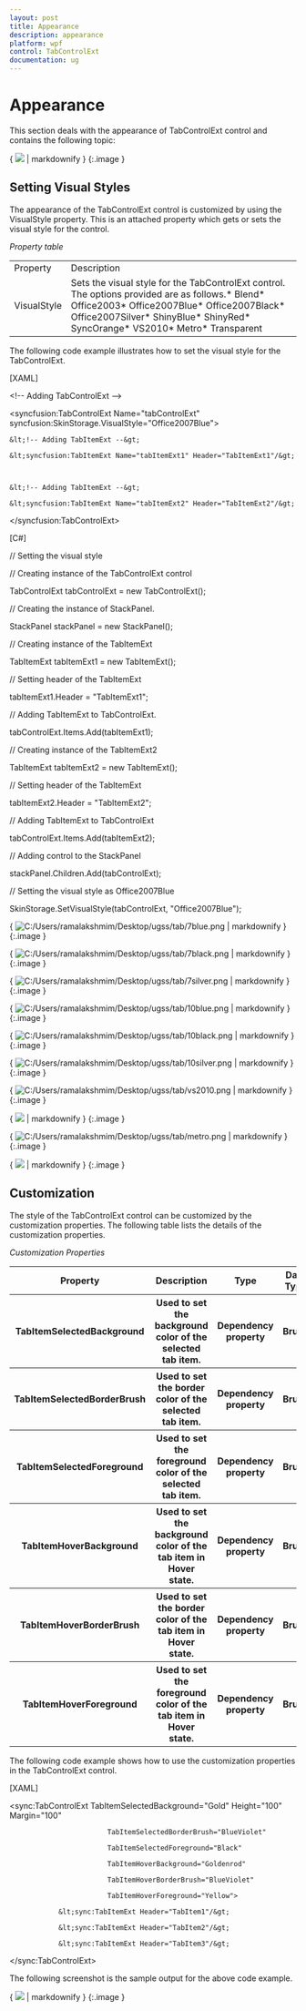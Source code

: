 ```yaml
---
layout: post
title: Appearance
description: appearance
platform: wpf
control: TabControlExt
documentation: ug
---
```


# Appearance

This section deals with the appearance of TabControlExt control and contains the following topic:



{ ![](Appearance_images/Appearance_img1.jpeg) | markdownify }
{:.image }




## Setting Visual Styles

The appearance of the TabControlExt control is customized by using the VisualStyle property. This is an attached property which gets or sets the visual style for the control.



_Property table_

<table>
<tr>
<td>
Property</td><td>
Description</td></tr>
<tr>
<td>
VisualStyle</td><td>
Sets the visual style for the TabControlExt control. The options provided are as follows.* Blend* Office2003* Office2007Blue* Office2007Black* Office2007Silver* ShinyBlue* ShinyRed* SyncOrange* VS2010* Metro* Transparent<br></td></tr>
</table>


The following code example illustrates how to set the visual style for the TabControlExt.



[XAML]



&lt;!-- Adding TabControlExt --&gt;

&lt;syncfusion:TabControlExt Name="tabControlExt" syncfusion:SkinStorage.VisualStyle="Office2007Blue"&gt;



    &lt;!-- Adding TabItemExt --&gt;

    &lt;syncfusion:TabItemExt Name="tabItemExt1" Header="TabItemExt1"/&gt;



    &lt;!-- Adding TabItemExt --&gt;

    &lt;syncfusion:TabItemExt Name="tabItemExt2" Header="TabItemExt2"/&gt;

&lt;/syncfusion:TabControlExt&gt;



[C#]



// Setting the visual style

// Creating instance of the TabControlExt control

TabControlExt tabControlExt = new TabControlExt();



// Creating the instance of StackPanel.

StackPanel stackPanel = new StackPanel();



// Creating instance of the TabItemExt

TabItemExt tabItemExt1 = new TabItemExt();



// Setting header of the TabItemExt

tabItemExt1.Header = "TabItemExt1";



// Adding TabItemExt to TabControlExt.

tabControlExt.Items.Add(tabItemExt1);



// Creating instance of the TabItemExt2

TabItemExt tabItemExt2 = new TabItemExt();



// Setting header of the TabItemExt

tabItemExt2.Header = "TabItemExt2";



// Adding TabItemExt to TabControlExt

tabControlExt.Items.Add(tabItemExt2);



// Adding control to the StackPanel

stackPanel.Children.Add(tabControlExt); 



// Setting the visual style as Office2007Blue

SkinStorage.SetVisualStyle(tabControlExt, "Office2007Blue");





{ ![C:/Users/ramalakshmim/Desktop/ugss/tab/7blue.png](Appearance_images/Appearance_img2.png) | markdownify }
{:.image }




{ ![C:/Users/ramalakshmim/Desktop/ugss/tab/7black.png](Appearance_images/Appearance_img3.png) | markdownify }
{:.image }




{ ![C:/Users/ramalakshmim/Desktop/ugss/tab/7silver.png](Appearance_images/Appearance_img4.png) | markdownify }
{:.image }




{ ![C:/Users/ramalakshmim/Desktop/ugss/tab/10blue.png](Appearance_images/Appearance_img5.png) | markdownify }
{:.image }




{ ![C:/Users/ramalakshmim/Desktop/ugss/tab/10black.png](Appearance_images/Appearance_img6.png) | markdownify }
{:.image }




{ ![C:/Users/ramalakshmim/Desktop/ugss/tab/10silver.png](Appearance_images/Appearance_img7.png) | markdownify }
{:.image }




{ ![C:/Users/ramalakshmim/Desktop/ugss/tab/vs2010.png](Appearance_images/Appearance_img8.png) | markdownify }
{:.image }




{ ![](Appearance_images/Appearance_img9.jpeg) | markdownify }
{:.image }




{ ![C:/Users/ramalakshmim/Desktop/ugss/tab/metro.png](Appearance_images/Appearance_img10.png) | markdownify }
{:.image }






{ ![](Appearance_images/Appearance_img11.png) | markdownify }
{:.image }




## Customization

The style of the TabControlExt control can be customized by the customization properties. The following table lists the details of the customization properties.



_Customization Properties_

<table>
<tr>
<th>
Property</th><th>
Description</th><th>
Type</th><th>
Data Type</th></tr>
<tr>
<th>
TabItemSelectedBackground</th><th>
Used to set the background color of the selected tab item.</th><th>
Dependency property</th><th>
Brush</th></tr>
<tr>
<th>
TabItemSelectedBorderBrush</th><th>
Used to set the border color of the selected tab item.</th><th>
Dependency property</th><th>
Brush</th></tr>
<tr>
<th>
TabItemSelectedForeground</th><th>
Used to set the foreground color of the selected tab item.</th><th>
Dependency property</th><th>
Brush</th></tr>
<tr>
<th>
TabItemHoverBackground</th><th>
Used to set the background color of the tab item in Hover state.</th><th>
Dependency property</th><th>
Brush</th></tr>
<tr>
<th>
TabItemHoverBorderBrush</th><th>
Used to set the border color of the tab item in Hover state.</th><th>
Dependency property</th><th>
Brush</th></tr>
<tr>
<th>
TabItemHoverForeground</th><th>
Used to set the foreground color of the tab item in Hover state.</th><th>
Dependency property</th><th>
Brush</th></tr>
</table>


The following code example shows how to use the customization properties in the TabControlExt control.



[XAML]

<sync:TabControlExt TabItemSelectedBackground="Gold" Height="100" Margin="100"

                            TabItemSelectedBorderBrush="BlueViolet" 

                            TabItemSelectedForeground="Black" 

                            TabItemHoverBackground="Goldenrod" 

                            TabItemHoverBorderBrush="BlueViolet" 

                            TabItemHoverForeground="Yellow">

                &lt;sync:TabItemExt Header="TabItem1"/&gt;

                &lt;sync:TabItemExt Header="TabItem2"/&gt;

                &lt;sync:TabItemExt Header="TabItem3"/&gt;              

&lt;/sync:TabControlExt&gt;





The following screenshot is the sample output for the above code example.



{ ![](Appearance_images/Appearance_img12.png) | markdownify }
{:.image }








